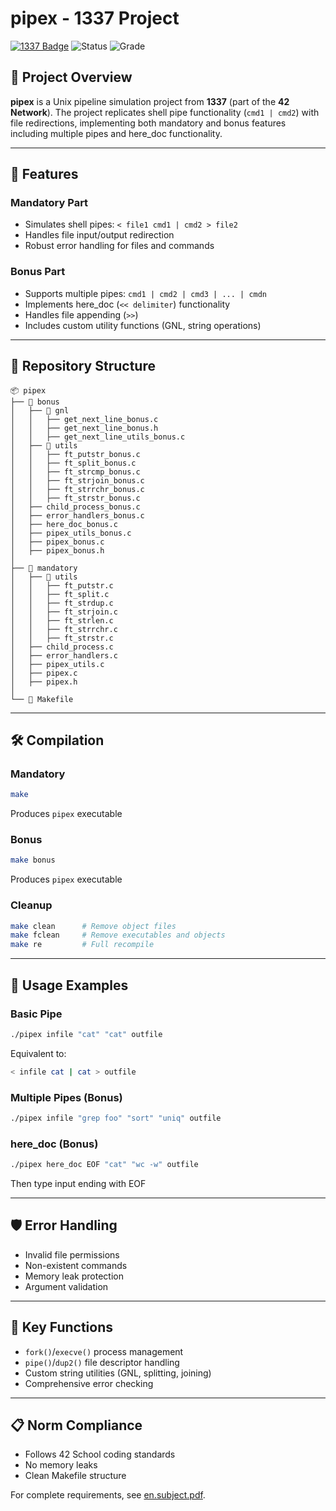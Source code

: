 # pipex - 1337 Project  

[![1337 Badge](https://img.shields.io/badge/1337-Project-blue)](https://www.42network.org/) 
![Status](https://img.shields.io/badge/Status-Completed-brightgreen) ![Grade](https://img.shields.io/badge/Grade-125%2F100-success)

## 📜 Project Overview  

**pipex** is a Unix pipeline simulation project from **1337** (part of the **42 Network**). The project replicates shell pipe functionality (`cmd1 | cmd2`) with file redirections, implementing both mandatory and bonus features including multiple pipes and here_doc functionality.

---

## 🚀 Features  

### Mandatory Part  
- Simulates shell pipes: `< file1 cmd1 | cmd2 > file2`  
- Handles file input/output redirection  
- Robust error handling for files and commands  

### Bonus Part  
- Supports multiple pipes: `cmd1 | cmd2 | cmd3 | ... | cmdn`  
- Implements here_doc (`<< delimiter`) functionality  
- Handles file appending (`>>`)  
- Includes custom utility functions (GNL, string operations)  

---

## 📂 Repository Structure  

```plaintext
📦 pipex
├── 📂 bonus
│   ├── 📂 gnl
│   │   ├── get_next_line_bonus.c
│   │   ├── get_next_line_bonus.h
│   │   ├── get_next_line_utils_bonus.c
│   ├── 📂 utils
│   │   ├── ft_putstr_bonus.c
│   │   ├── ft_split_bonus.c
│   │   ├── ft_strcmp_bonus.c
│   │   ├── ft_strjoin_bonus.c
│   │   ├── ft_strrchr_bonus.c
│   │   ├── ft_strstr_bonus.c
│   ├── child_process_bonus.c
│   ├── error_handlers_bonus.c
│   ├── here_doc_bonus.c
│   ├── pipex_utils_bonus.c
│   ├── pipex_bonus.c
│   ├── pipex_bonus.h
│
├── 📂 mandatory
│   ├── 📂 utils
│   │   ├── ft_putstr.c
│   │   ├── ft_split.c
│   │   ├── ft_strdup.c
│   │   ├── ft_strjoin.c
│   │   ├── ft_strlen.c
│   │   ├── ft_strrchr.c
│   │   ├── ft_strstr.c
│   ├── child_process.c
│   ├── error_handlers.c
│   ├── pipex_utils.c
│   ├── pipex.c
│   ├── pipex.h
│
└── 📜 Makefile
```

---

## 🛠️ Compilation  

### Mandatory  
```bash
make
```
Produces `pipex` executable  

### Bonus  
```bash
make bonus
```
Produces `pipex` executable  

### Cleanup  
```bash
make clean      # Remove object files
make fclean     # Remove executables and objects
make re         # Full recompile
```

---

## 📖 Usage Examples  

### Basic Pipe  
```bash
./pipex infile "cat" "cat" outfile
```
Equivalent to:  
```bash
< infile cat | cat > outfile
```

### Multiple Pipes (Bonus)  
```bash
./pipex infile "grep foo" "sort" "uniq" outfile
```

### here_doc (Bonus)  
```bash
./pipex here_doc EOF "cat" "wc -w" outfile
```
Then type input ending with EOF

---

## 🛡️ Error Handling  
- Invalid file permissions  
- Non-existent commands  
- Memory leak protection  
- Argument validation  

---

## 🌟 Key Functions  
- `fork()`/`execve()` process management  
- `pipe()`/`dup2()` file descriptor handling  
- Custom string utilities (GNL, splitting, joining)  
- Comprehensive error checking  

---

## 📋 Norm Compliance  
- Follows 42 School coding standards  
- No memory leaks  
- Clean Makefile structure

For complete requirements, see [en.subject.pdf](subject/en.subject.pdf).
